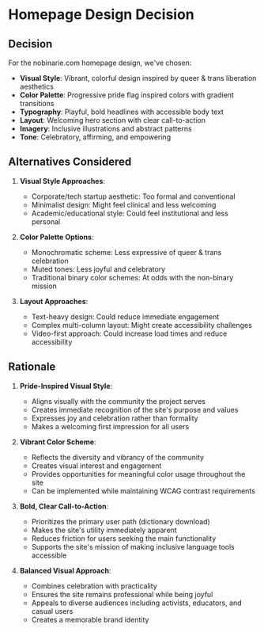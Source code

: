# Homepage Design Decision

## Decision

For the nobinarie.com homepage design, we've chosen:

- **Visual Style**: Vibrant, colorful design inspired by queer & trans liberation aesthetics
- **Color Palette**: Progressive pride flag inspired colors with gradient transitions
- **Typography**: Playful, bold headlines with accessible body text
- **Layout**: Welcoming hero section with clear call-to-action 
- **Imagery**: Inclusive illustrations and abstract patterns
- **Tone**: Celebratory, affirming, and empowering

## Alternatives Considered

1. **Visual Style Approaches**:
   - Corporate/tech startup aesthetic: Too formal and conventional
   - Minimalist design: Might feel clinical and less welcoming
   - Academic/educational style: Could feel institutional and less personal

2. **Color Palette Options**:
   - Monochromatic scheme: Less expressive of queer & trans celebration
   - Muted tones: Less joyful and celebratory
   - Traditional binary color schemes: At odds with the non-binary mission

3. **Layout Approaches**:
   - Text-heavy design: Could reduce immediate engagement
   - Complex multi-column layout: Might create accessibility challenges
   - Video-first approach: Could increase load times and reduce accessibility

## Rationale

1. **Pride-Inspired Visual Style**:
   - Aligns visually with the community the project serves
   - Creates immediate recognition of the site's purpose and values
   - Expresses joy and celebration rather than formality
   - Makes a welcoming first impression for all users

2. **Vibrant Color Scheme**:
   - Reflects the diversity and vibrancy of the community
   - Creates visual interest and engagement
   - Provides opportunities for meaningful color usage throughout the site
   - Can be implemented while maintaining WCAG contrast requirements

3. **Bold, Clear Call-to-Action**:
   - Prioritizes the primary user path (dictionary download)
   - Makes the site's utility immediately apparent
   - Reduces friction for users seeking the main functionality
   - Supports the site's mission of making inclusive language tools accessible

4. **Balanced Visual Approach**:
   - Combines celebration with practicality
   - Ensures the site remains professional while being joyful
   - Appeals to diverse audiences including activists, educators, and casual users
   - Creates a memorable brand identity